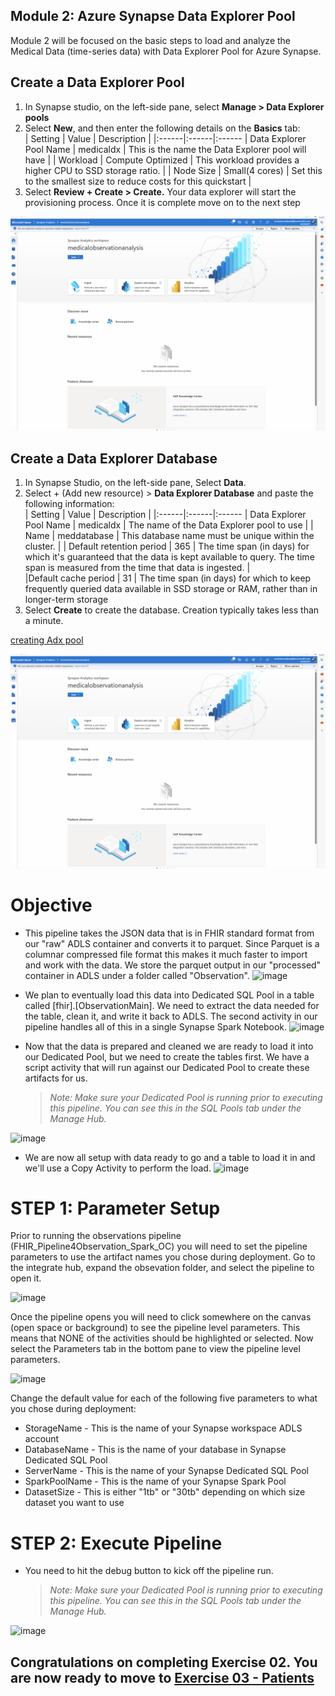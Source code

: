 ## Module 2: Azure Synapse Data Explorer Pool  
Module 2 will be focused on the basic steps to load and analyze the Medical Data (time-series data) with Data Explorer Pool for Azure Synapse.  

## Create a Data Explorer Pool  
1. In Synapse studio, on the left-side pane, select **Manage > Data Explorer pools**
2. Select **New**, and then enter the following details on the **Basics** tab:  
   | Setting | Value | Description |
   |:------|:------|:------
   | Data Explorer Pool Name | medicaldx | This is the name the Data Explorer pool will have |
   | Workload | Compute Optimized | This workload provides a higher CPU to SSD storage ratio. |
   | Node Size | Small(4 cores) | Set this to the smallest size to reduce costs for this quickstart |  
 3. Select **Review + Create > Create.** Your data explorer will start the provisioning process. Once it is complete move on to the next step  

![Creating ADX pool](https://github.com/Moazad/AzureSynapseEndToEndDemo/blob/04fbba5272be28a3a704de4bfa2b30a6d5146df8/Images/Gif1.gif)

## Create a Data Explorer Database  
1. In Synapse Studio, on the left-side pane, Select **Data**.  
2. Select + (Add new resource) > **Data Explorer Database** and paste the following information:  
   | Setting | Value | Description |
   |:------|:------|:------
   | Data Explorer Pool Name | medicaldx  | The name of the Data Explorer pool to use |
   | Name | meddatabase | This database name must be unique within the cluster. |
   | Default retention period | 365 | The time span (in days) for which it's guaranteed that the data is kept available to query. The time span is measured from the time that data is ingested. |   
   |Default cache period | 31 | The time span (in days) for which to keep frequently queried data available in SSD storage or RAM, rather than in longer-term storage  
3. Select **Create** to create the database. Creation typically takes less than a minute.
   
[creating Adx pool](https://github.com/Moazad/AzureSynapseEndToEndDemo/blob/e8452544e3b1961f934750dd7c160d7638b6662d/ARMTemplate/Synapse%20studio)

![Creating Data Explorer Pool](https://github.com/Moazad/AzureSynapseEndToEndDemo/blob/71117eb70266d4707768ffb0f5ef101da69e01ee/Images/Gif1.gif)

# Objective
* This pipeline takes the JSON data that is in FHIR standard format from our "raw" ADLS container and converts it to parquet.  Since Parquet is a columnar compressed file format this makes it much faster to import and work with the data.  We store the parquet output in our "processed" container in ADLS under a folder called "Observation".
![image](https://user-images.githubusercontent.com/59613090/193125969-460256eb-b025-4e56-8e16-ad10677b54f2.png)


* We plan to eventually load this data into Dedicated SQL Pool in a table called [fhir].[ObservationMain].  We need to extract the data needed for the table, clean it, and write it back to ADLS.  The second activity in our pipeline handles all of this in a single Synapse Spark Notebook.
![image](https://user-images.githubusercontent.com/59613090/193125858-14673041-4408-4afb-a0f2-3017de0c4550.png)


* Now that the data is prepared and cleaned we are ready to load it into our Dedicated Pool, but we need to create the tables first.  We have a script activity that will run against our Dedicated Pool to create these artifacts for us.
    
    >*Note: Make sure your Dedicated Pool is running prior to executing this pipeline.  You can see this in the SQL Pools tab under the Manage Hub.*

![image](https://user-images.githubusercontent.com/59613090/193132332-12689085-0516-45ac-ab6d-ddd91ba3928d.png)


* We are now all setup with data ready to go and a table to load it in and we'll use a Copy Activity to perform the load.
![image](https://user-images.githubusercontent.com/59613090/193132405-61afde90-c500-4097-8060-58bc00f0411e.png)


# STEP 1: Parameter Setup
Prior to running the observations pipeline (FHIR_Pipeline4Observation_Spark_OC) you will need to set the pipeline parameters to use the artifact names you chose during deployment.  Go to the integrate hub, expand the obsevation folder, and select the pipeline to open it.

![image](https://user-images.githubusercontent.com/59613090/193133194-68a05a70-e2c7-43b9-81fa-393b2050b231.png)


Once the pipeline opens you will need to click somewhere on the canvas (open space or background) to see the pipeline level parameters.  This means that NONE of the activities should be highlighted or selected.  Now select the Parameters tab in the bottom pane to view the pipeline level parameters.

![image](https://user-images.githubusercontent.com/59613090/193143735-1d23e579-ba28-442e-94bb-e7f95c8c1be5.png)


Change the default value for each of the following five parameters to what you chose during deployment:
* StorageName - This is the name of your Synapse workspace ADLS account
* DatabaseName - This is the name of your database in Synapse Dedicated SQL Pool
* ServerName - This is the name of your Synapse Dedicated SQL Pool
* SparkPoolName - This is the name of your Synapse Spark Pool
* DatasetSize - This is either "1tb" or "30tb" depending on which size dataset you want to use

# STEP 2: Execute Pipeline
* You need to hit the debug button to kick off the pipeline run.
    >*Note: Make sure your Dedicated Pool is running prior to executing this pipeline.  You can see this in the SQL Pools tab under the Manage Hub.*

![image](https://user-images.githubusercontent.com/59613090/193143925-bcab20eb-d2d1-4b40-81fd-b464d2ad90d2.png)


## Congratulations on completing Exercise 02. You are now ready to move to [Exercise 03 - Patients](/Exercise03-Patients/README.md)

